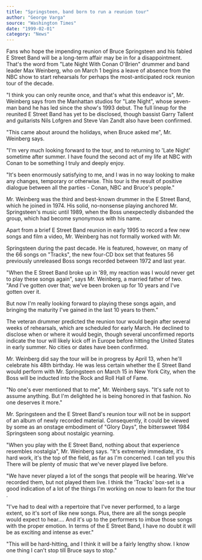 ```yaml
---
title: "Springsteen, band born to run a reunion tour"
author: "George Varga"
source: "Washington Times"
date: "1999-02-01"
category: "News"
---
```


Fans who hope the impending reunion of Bruce Springsteen and his fabled E Street Band will be a long-term affair may be in for a disappointment. That's the word from "Late Night With Conan O'Brien" drummer and band leader Max Weinberg, who on March 1 begins a leave of absence from the NBC show to start rehearsals for perhaps the most-anticipated rock reunion tour of the decade.

"I think you can only reunite once, and that's what this endeavor is", Mr. Weinberg says from the Manhattan studios for "Late Night", whose seven-man band he has led since the show's 1993 debut. The full lineup for the reunited E Street Band has yet to be disclosed, though bassist Garry Tallent and guitarists Nils Lofgren and Steve Van Zandt also have been confirmed.

"This came about around the holidays, when Bruce asked me", Mr. Weinberg says.

"I'm very much looking forward to the tour, and to returning to 'Late Night' sometime after summer. I have found the second act of my life at NBC with Conan to be something I truly and deeply enjoy.

"It's been enormously satisfying to me, and I was in no way looking to make any changes, temporary or otherwise. This tour is the result of positive dialogue between all the parties - Conan, NBC and Bruce's people."

Mr. Weinberg was the third and best-known drummer in the E Street Band, which he joined in 1974. His solid, no-nonsense playing anchored Mr. Springsteen's music until 1989, when the Boss unexpectedly disbanded the group, which had become synonymous with his name.

Apart from a brief E Street Band reunion in early 1995 to record a few new songs and film a video, Mr. Weinberg has not formally worked with Mr.

Springsteen during the past decade. He is featured, however, on many of the 66 songs on "Tracks", the new four-CD box set that features 56 previously unreleased Boss songs recorded between 1972 and last year.

"When the E Street Band broke up in '89, my reaction was I would never get to play these songs again", says Mr. Weinberg, a married father of two. "And I've gotten over that; we've been broken up for 10 years and I've gotten over it.

But now I'm really looking forward to playing these songs again, and bringing the maturity I've gained in the last 10 years to them."

The veteran drummer predicted the reunion tour would begin after several weeks of rehearsals, which are scheduled for early March. He declined to disclose when or where it would begin, though several unconfirmed reports indicate the tour will likely kick off in Europe before hitting the United States in early summer. No cities or dates have been confirmed.

Mr. Weinberg did say the tour will be in progress by April 13, when he'll celebrate his 48th birthday. He was less certain whether the E Street Band would perform with Mr. Springsteen on March 15 in New York City, when the Boss will be inducted into the Rock and Roll Hall of Fame.

"No one's ever mentioned that to me", Mr. Weinberg says. "It's safe not to assume anything. But I'm delighted he is being honored in that fashion. No one deserves it more."

Mr. Springsteen and the E Street Band's reunion tour will not be in support of an album of newly recorded material. Consequently, it could be viewed by some as an onstage embodiment of "Glory Days", the bittersweet 1984 Springsteen song about nostalgic yearning.

"When you play with the E Street Band, nothing about that experience resembles nostalgia", Mr. Weinberg says. "It's extremely immediate, it's hard work, it's the top of the field, as far as I'm concerned. I can tell you this There will be plenty of music that we've never played live before.

"We have never played a lot of the songs that people will be hearing. We've recorded them, but not played them live. I think the 'Tracks' box-set is a good indication of a lot of the things I'm working on now to learn for the tour .

"I've had to deal with a repertoire that I've never performed, to a large extent, so it's sort of like new songs. Plus, there are all the songs people would expect to hear.... And it's up to the performers to imbue those songs with the proper emotion. In terms of the E Street Band, I have no doubt it will be as exciting and intense as ever."

"This will be hard-hitting, and I think it will be a fairly lengthy show. I know one thing I can't stop till Bruce says to stop."
